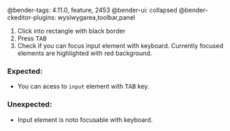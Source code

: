@bender-tags: 4.11.0, feature, 2453
@bender-ui: collapsed
@bender-ckeditor-plugins: wysiwygarea,toolbar,panel

1. Click into rectangle with black border
2. Press <kbd>TAB</kbd>
3. Check if you can focus input element with keyboard. Currently focused elements are highlighted with red background.


### Expected:
* You can acess to `input` element with <kbd>TAB</kbd> key.

### Unexpected:
* Input element is noto focusable with keyboard.
